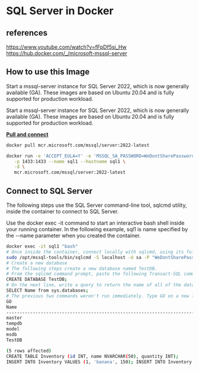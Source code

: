 # SQL Server in Docker

## references

<https://www.youtube.com/watch?v=fFpDf5si_Hw>
<https://hub.docker.com/_/microsoft-mssql-server>

## How to use this Image

Start a mssql-server instance for SQL Server 2022, which is now generally available (GA). These images are based on Ubuntu 20.04 and is fully supported for production workload.

Start a mssql-server instance for SQL Server 2022, which is now generally available (GA). These images are based on Ubuntu 20.04 and is fully supported for production workload.

**[Pull and connect](https://learn.microsoft.com/en-us/sql/linux/quickstart-install-connect-docker?view=sql-server-ver16&preserve-view=true&tabs=cli&pivots=cs1-bash)**

```bash
docker pull mcr.microsoft.com/mssql/server:2022-latest

docker run -e 'ACCEPT_EULA=Y' -e 'MSSQL_SA_PASSWORD=WeDontSharePasswords1!' \
   -p 1433:1433 --name sql1 --hostname sql1 \
   -d \
   mcr.microsoft.com/mssql/server:2022-latest
```

## Connect to SQL Server

The following steps use the SQL Server command-line tool, sqlcmd utility, inside the container to connect to SQL Server.

Use the docker exec -it command to start an interactive bash shell inside your running container. In the following example, sql1 is name specified by the --name parameter when you created the container.

```Bash
docker exec -it sql1 "bash"
# Once inside the container, connect locally with sqlcmd, using its full path.
sudo /opt/mssql-tools/bin/sqlcmd -S localhost -U sa -P "WeDontSharePasswords1!"
# Create a new database
# The following steps create a new database named TestDB.
# From the sqlcmd command prompt, paste the following Transact-SQL command to create a test database:
CREATE DATABASE TestDB;
# On the next line, write a query to return the name of all of the databases on your server:
SELECT Name from sys.databases;
# The previous two commands weren't run immediately. Type GO on a new line to run the previous commands:
GO
Name                                                                                                                            
--------------------------------------------------------------------------------------------------------------------------------
master                                                                                                                          
tempdb                                                                                                                          
model                                                                                                                           
msdb                                                                                                                            
TestDB                                                                                                                          

(5 rows affected)
CREATE TABLE Inventory (id INT, name NVARCHAR(50), quantity INT);
INSERT INTO Inventory VALUES (1, 'banana', 150); INSERT INTO Inventory VALUES (2, 'orange', 154);
```

<!-- https://learn.microsoft.com/en-us/sql/linux/quickstart-install-connect-docker?view=sql-server-ver16&preserve-view=true&tabs=cli&pivots=cs1-bash -->
